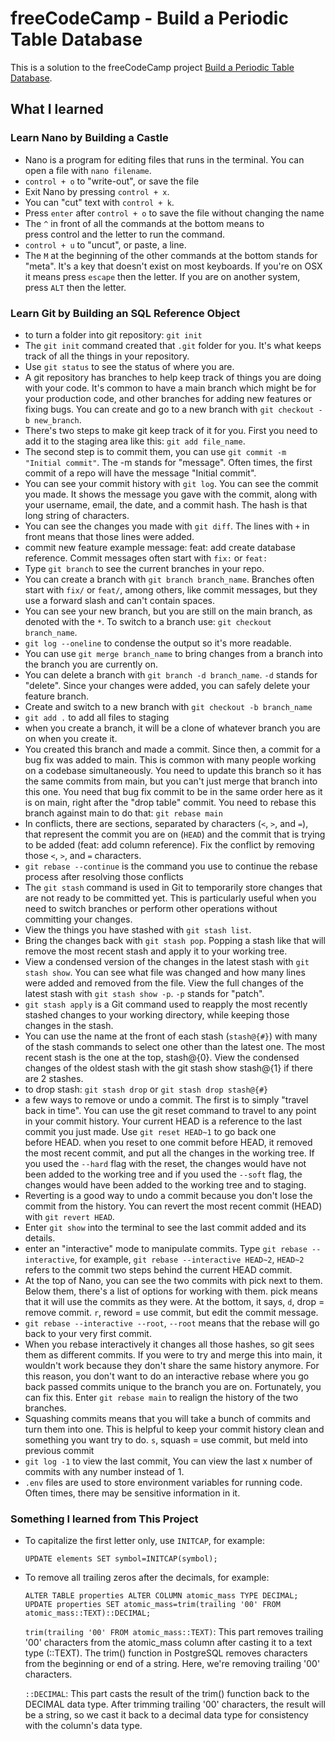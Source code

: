 # freeCodeCamp - Build a Periodic Table Database

This is a solution to the freeCodeCamp project [Build a Periodic Table Database](https://www.freecodecamp.org/learn/relational-database/build-a-periodic-table-database-project/build-a-periodic-table-database).

## What I learned

### Learn Nano by Building a Castle

- Nano is a program for editing files that runs in the terminal. You can open a file with ```nano filename```.
- ```control + o``` to "write-out", or save the file
- Exit Nano by pressing ```control + x```.
- You can "cut" text with ```control + k```.
- Press ```enter``` after ```control + o``` to save the file without changing the name
- The ```^``` in front of all the commands at the bottom means to press control and the letter to run the command. 
- ```control + u``` to "uncut", or paste, a line. 
- The ```M``` at the beginning of the other commands at the bottom stands for "meta". It's a key that doesn't exist on most keyboards. If you're on OSX it means press ```escape``` then the letter. If you are on another system, press ```ALT``` then the letter.  


### Learn Git by Building an SQL Reference Object

- to turn a folder into git repository: ```git init```
- The ```git init``` command created that ```.git``` folder for you. It's what keeps track of all the things in your repository. 
- Use ```git status``` to see the status of where you are.
- A git repository has branches to help keep track of things you are doing with your code. It's common to have a main branch which might be for your production code, and other branches for adding new features or fixing bugs. You can create and go to a new branch with ```git checkout -b new_branch```.
- There's two steps to make git keep track of it for you. First you need to add it to the staging area like this: ```git add file_name```.
- The second step is to commit them, you can use ```git commit -m "Initial commit"```. The -m stands for "message". Often times, the first commit of a repo will have the message "Initial commit". 
- You can see your commit history with ```git log```. You can see the commit you made. It shows the message you gave with the commit, along with your username, email, the date, and a commit hash. The hash is that long string of characters. 
- You can see the changes you made with ```git diff```. The lines with ```+``` in front means that those lines were added. 
- commit new feature example message: feat: add create database reference. Commit messages often start with ```fix:``` or ```feat:```
- Type ```git branch``` to see the current branches in your repo.
- You can create a branch with ```git branch branch_name```. Branches often start with ```fix/``` or ```feat/```, among others, like commit messages, but they use a forward slash and can't contain spaces. 
- You can see your new branch, but you are still on the main branch, as denoted with the ```*```. To switch to a branch use: ```git checkout branch_name```. 
- ```git log --oneline``` to condense the output so it's more readable.
- You can use ```git merge branch_name``` to bring changes from a branch into the branch you are currently on. 
- You can delete a branch with ```git branch -d branch_name```. ```-d``` stands for "delete". Since your changes were added, you can safely delete your feature branch. 
- Create and switch to a new branch with ```git checkout -b branch_name```
- ```git add .``` to add all files to staging
- when you create a branch, it will be a clone of whatever branch you are on when you create it.
- You created this branch and made a commit. Since then, a commit for a bug fix was added to main. This is common with many people working on a codebase simultaneously. You need to update this branch so it has the same commits from main, but you can't just merge that branch into this one. You need that bug fix commit to be in the same order here as it is on main, right after the "drop table" commit. You need to rebase this branch against main to do that: ```git rebase main```
- In conflicts, there are sections, separated by characters (```<```, ```>```, and ```=```), that represent the commit you are on (```HEAD```) and the commit that is trying to be added (feat: add column reference). Fix the conflict by removing those ```<```, ```>```, and ```=``` characters. 
- ```git rebase --continue``` is the command you use to continue the rebase process after resolving those conflicts
- The ```git stash``` command is used in Git to temporarily store changes that are not ready to be committed yet. This is particularly useful when you need to switch branches or perform other operations without committing your changes.
- View the things you have stashed with ```git stash list```.
- Bring the changes back with ```git stash pop```. Popping a stash like that will remove the most recent stash and apply it to your working tree. 
- View a condensed version of the changes in the latest stash with ```git stash show```. You can see what file was changed and how many lines were added and removed from the file. View the full changes of the latest stash with ```git stash show -p```. ```-p``` stands for "patch".
- ```git stash apply``` is a Git command used to reapply the most recently stashed changes to your working directory, while keeping those changes in the stash.
- You can use the name at the front of each stash (```stash@{#}```) with many of the stash commands to select one other than the latest one. The most recent stash is the one at the top, stash@{0}. View the condensed changes of the oldest stash with the git stash show stash@{1} if there are 2 stashes.
- to drop stash: ```git stash drop``` or ```git stash drop stash@{#}```
- a few ways to remove or undo a commit. The first is to simply "travel back in time". You can use the git reset command to travel to any point in your commit history. Your current HEAD is a reference to the last commit you just made. Use ```git reset HEAD~1``` to go back one before HEAD. when you reset to one commit before HEAD, it removed the most recent commit, and put all the changes in the working tree. If you used the ```--hard``` flag with the reset, the changes would have not been added to the working tree and if you used the ```--soft``` flag, the changes would have been added to the working tree and to staging. 
- Reverting is a good way to undo a commit because you don't lose the commit from the history. You can revert the most recent commit (HEAD) with ```git revert HEAD```.
- Enter ```git show``` into the terminal to see the last commit added and its details.
- enter an "interactive" mode to manipulate commits. Type ```git rebase --interactive```, for example, ```git rebase --interactive HEAD~2```, ```HEAD~2``` refers to the commit two steps behind the current HEAD commit.
- At the top of Nano, you can see the two commits with pick next to them. Below them, there's a list of options for working with them. pick means that it will use the commits as they were. At the bottom, it says, ```d```, drop = remove commit. ```r```, reword = use commit, but edit the commit message.
- ```git rebase --interactive --root```, ```--root``` means that the rebase will go back to your very first commit.
- When you rebase interactively it changes all those hashes, so git sees them as different commits. If you were to try and merge this into main, it wouldn't work because they don't share the same history anymore. For this reason, you don't want to do an interactive rebase where you go back passed commits unique to the branch you are on. Fortunately, you can fix this. Enter ```git rebase main``` to realign the history of the two branches.
- Squashing commits means that you will take a bunch of commits and turn them into one. This is helpful to keep your commit history clean and something you want try to do. ```s```, squash <commit> = use commit, but meld into previous commit
- ```git log -1``` to view the last commit, You can view the last x number of commits with any number instead of 1. 
- ```.env``` files are used to store environment variables for running code. Often times, there may be sensitive information in it. 

### Something I learned from This Project

- To capitalize the first letter only, use ```INITCAP```, for example:
    ```
    UPDATE elements SET symbol=INITCAP(symbol);
    ```
- To remove all trailing zeros after the decimals, for example:
    ```
    ALTER TABLE properties ALTER COLUMN atomic_mass TYPE DECIMAL;
    UPDATE properties SET atomic_mass=trim(trailing '00' FROM atomic_mass::TEXT)::DECIMAL;
    ```
    ```trim(trailing '00' FROM atomic_mass::TEXT)```: This part removes trailing '00' characters from the atomic_mass column after casting it to a text type (::TEXT). The trim() function in PostgreSQL removes characters from the beginning or end of a string. Here, we're removing trailing '00' characters.

    ```::DECIMAL```: This part casts the result of the trim() function back to the DECIMAL data type. After trimming trailing '00' characters, the result will be a string, so we cast it back to a decimal data type for consistency with the column's data type.